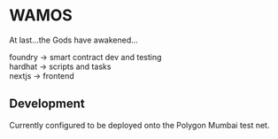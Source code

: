 # WAMOS

At last...the Gods have awakened...

foundry -> smart contract dev and testing\
hardhat -> scripts and tasks\
nextjs -> frontend

## Development

Currently configured to be deployed onto the Polygon Mumbai test net.
